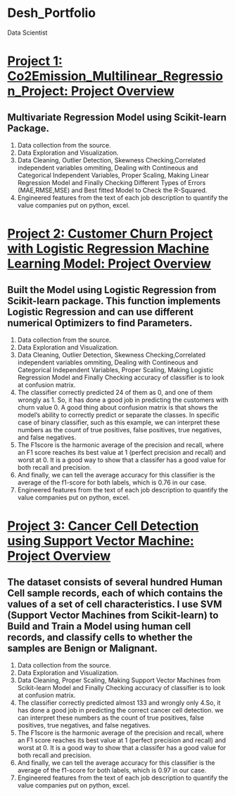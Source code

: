 # Desh_Portfolio
Data Scientist

# [Project 1: Co2Emission_Multilinear_Regression_Project: Project Overview](https://github.com/deshapriyamukherjee/Co2Emission_Multilinear_Regression_Project.git)
## Multivariate Regression Model using Scikit-learn Package.
1. Data collection from the source.
2. Data Exploration and Visualization.
3. Data Cleaning, Outlier Detection, Skewness Checking,Correlated independent variables ommiting, Dealing with Contineous and Categorical Independent Variables, Proper Scaling, Making Linear Regression Model and Finally Checking Different Types of Errors (MAE,RMSE,MSE) and Best fitted Model to Check the R-Squared.
4. Engineered features from the text of each job description to quantify the value companies put on python, excel.

# [Project 2: Customer Churn Project with Logistic Regression Machine Learning Model: Project Overview](https://github.com/deshapriya-mukherjee/Customer-Churn-Project.git)
## Built the Model using Logistic Regression from Scikit-learn package. This function implements Logistic Regression and can use different numerical Optimizers to find Parameters.
1. Data collection from the source.
2. Data Exploration and Visualization.
3. Data Cleaning, Outlier Detection, Skewness Checking,Correlated independent variables ommiting, Dealing with Contineous and Categorical Independent Variables, Proper Scaling, Making Logistic Regression Model and Finally Checking accuracy of classifier is to look at confusion matrix.
4. The classifier correctly predicted 24 of them as 0, and one of them wrongly as 1. So, it has done a good job in predicting the customers with churn value 0. A good thing about confusion matrix is that shows the model’s ability to correctly predict or separate the classes.  In specific case of binary classifier, such as this example,  we can interpret these numbers as the count of true positives, false positives, true negatives, and false negatives.
5. The F1score is the harmonic average of the precision and recall, where an F1 score reaches its best value at 1 (perfect precision and recall) and worst at 0. It is a good way to show that a classifer has a good value for both recall and precision.
6. And finally, we can tell the average accuracy for this classifier is the average of the f1-score for both labels, which is 0.76 in our case.
6. Engineered features from the text of each job description to quantify the value companies put on python, excel.

# [Project 3: Cancer Cell Detection using Support Vector Machine: Project Overview](https://github.com/deshapriya-mukherjee/Cancer-Cell-Detection.git)
## The dataset consists of several hundred Human Cell sample records, each of which contains the values of a set of cell characteristics. I use SVM (Support Vector Machines from Scikit-learn) to Build and Train a Model using human cell records, and classify cells to whether the samples are Benign or Malignant.
1. Data collection from the source.
2. Data Exploration and Visualization.
3. Data Cleaning, Proper Scaling, Making Support Vector Machines from Scikit-learn Model and Finally Checking accuracy of classifier is to look at confusion matrix.
4. The classifier correctly predicted almost 133 and wrongly only 4.So, it has done a good job in predicting the correct cancer cell detection. we can interpret these numbers as the count of true positives, false positives, true negatives, and false negatives.
5. The F1score is the harmonic average of the precision and recall, where an F1 score reaches its best value at 1 (perfect precision and recall) and worst at 0. It is a good way to show that a classifer has a good value for both recall and precision.
6. And finally, we can tell the average accuracy for this classifier is the average of the f1-score for both labels, which is 0.97 in our case.
6. Engineered features from the text of each job description to quantify the value companies put on python, excel.
